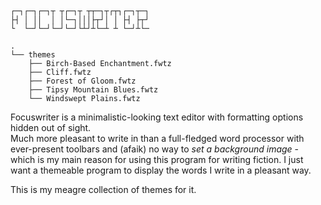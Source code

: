 ```

┌─┐┌─┐┌─┐┬ ┬┌─┐┬ ┬┬─┐┬┌┬┐┌─┐┬─┐
├┤ │ ││  │ │└─┐│││├┬┘│ │ ├┤ ├┬┘
└  └─┘└─┘└─┘└─┘└┴┘┴└─┴ ┴ └─┘┴└─

.
└── themes
    ├── Birch-Based Enchantment.fwtz
    ├── Cliff.fwtz
    ├── Forest of Gloom.fwtz
    ├── Tipsy Mountain Blues.fwtz
    └── Windswept Plains.fwtz
```

Focuswriter is a minimalistic-looking text editor with formatting options hidden out of sight.  
Much more pleasant to write in than a full-fledged word processor with ever-present toolbars and (afaik) no way to *set a background image* - which is my main reason for using this program for writing fiction. I just want a themeable program to display the words I write in a pleasant way.

This is my meagre collection of themes for it.
